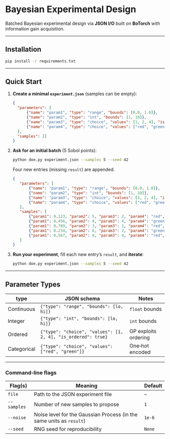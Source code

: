 # Bayesian Experimental Design

Batched Bayesian experimental design via **JSON I/O** built on **BoTorch** with information gain acquisition.

---

## Installation

```bash
pip install -r requirements.txt
```

---

## Quick Start

1. **Create a minimal `experiment.json`** (samples can be empty):

   ```json
   {
     "parameters": [
         {"name": "param1", "type": "range", "bounds": [0.0, 1.0]},
         {"name": "param2", "type": "int", "bounds": [1, 10]},
         {"name": "param3", "type": "choice", "values": [1, 2, 4], "is_ordered": true}
         {"name": "param4", "type": "choice", "values": ["red", "green"]},
     ],
     "samples": []
   }
   ```
2. **Ask for an initial batch** (5 Sobol points):

   ```bash
   python doe.py experiment.json --samples 5 --seed 42
   ```

   Four new entries (missing `result`) are appended.
   ```json
   {
      "parameters": [
          {"name": "param1", "type": "range", "bounds": [0.0, 1.0]},
          {"name": "param2", "type": "int", "bounds": [1, 10]},
          {"name": "param3", "type": "choice", "values": [1, 2, 4], "is_ordered": true},
          {"name": "param4", "type": "choice", "values": ["red", "green"]}
      ],
      "samples": [
          {"param1": 0.123, "param2": 5, "param3": 2, "param4": "red", "result": null},
          {"param1": 0.456, "param2": 8, "param3": 4, "param4": "green", "result": null},
          {"param1": 0.789, "param2": 3, "param3": 1, "param4": "red", "result": null},
          {"param1": 0.234, "param2": 6, "param3": 2, "param4": "green", "result": null},
          {"param1": 0.567, "param2": 9, "param3": 4, "param4": "red", "result": null}
      ]
   }
   ```
3. **Run your experiment**, fill each new entry’s `result`, and **iterate**:

   ```bash
   python doe.py experiment.json --samples 5 --seed 42
   ```

---

## Parameter Types

| type         | JSON schema                                                   | Notes                 |
| ------------ | ------------------------------------------------------------- | --------------------- |
| Continuous   | `{"type": "range", "bounds": [lo, hi]}`                       | `float` bounds        |
| Integer      | `{"type": "int", "bounds": [lo, hi]}`                         | `int` bounds          |
| Ordered      | `{"type": "choice", "values": [1, 2, 4], "is_ordered": true}` | GP exploits ordering  |
| Categorical  | `{"type": "choice", "values": ["red", "green"]}`              | One‑hot encoded       |

---

### Command‑line flags

| Flag(s)        | Meaning                                                              | Default |
| -------------- | -------------------------------------------------------------------- | ------- |
| `file`         | Path to the JSON experiment file                                     | –       |
| `--samples`    | Number of new samples to propose                                     | `1`     |
| `--noise`      | Noise level for the Gaussian Process (in the same units as `result`) | `1e-6`  |
| `--seed`       | RNG seed for reproducibility                                         | `None`  |